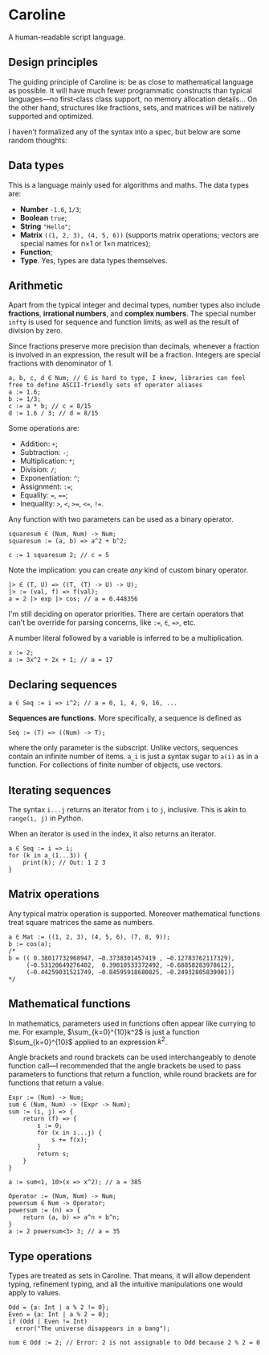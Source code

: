 # Caroline

A human-readable script language.

## Design principles

The guiding principle of Caroline is: be as close to mathematical language as possible. It will have much fewer programmatic constructs than typical languages—no first-class class support, no memory allocation details... On the other hand, structures like fractions, sets, and matrices will be natively supported and optimized.

I haven't formalized any of the syntax into a spec, but below are some random thoughts:

## Data types

This is a language mainly used for algorithms and maths. The data types are:

- **Number** `-1.6`, `1/3`;
- **Boolean** `true`;
- **String** `"Hello"`;
- **Matrix** `((1, 2, 3), (4, 5, 6))` (supports matrix operations; vectors are special names for n×1 or 1×n matrices);
- **Function**;
- **Type**. Yes, types are data types themselves.

## Arithmetic

Apart from the typical integer and decimal types, number types also include **fractions**, **irrational numbers**, and **complex numbers**. The special number `infty` is used for sequence and function limits, as well as the result of division by zero.

Since fractions preserve more precision than decimals, whenever a fraction is involved in an expression, the result will be a fraction. Integers are special fractions with denominator of 1.

```
a, b, c, d ∈ Num; // ∈ is hard to type, I know, libraries can feel free to define ASCII-friendly sets of operator aliases
a := 1.6;
b := 1/3;
c := a * b; // c = 8/15
d := 1.6 / 3; // d = 8/15
```

Some operations are:

- Addition: `+`;
- Subtraction: `-`;
- Multiplication: `*`;
- Division: `/`;
- Exponentiation: `^`;
- Assignment: `:=`;
- Equality: `=`, `==`;
- Inequality: `>`, `<`, `>=`, `<=`, `!=`.

Any function with two parameters can be used as a binary operator.

```
squaresum ∈ (Num, Num) -> Num;
squaresum := (a, b) => a^2 + b^2;

c := 1 squaresum 2; // c = 5
```

Note the implication: you can create _any_ kind of custom binary operator.

```
|> ∈ (T, U) => ((T, (T) -> U) -> U);
|> := (val, f) => f(val);
a = 2 |> exp |> cos; // a = 0.448356
```

I'm still deciding on operator priorities. There are certain operators that can't be override for parsing concerns, like `:=`,  `∈`, `=>`, etc.

A number literal followed by a variable is inferred to be a multiplication.

```
x := 2;
a := 3x^2 + 2x + 1; // a = 17
```

## Declaring sequences

```
a ∈ Seq := i => i^2; // a = 0, 1, 4, 9, 16, ...
```

**Sequences are functions.** More specifically, a sequence is defined as

```
Seq := (T) => ((Num) -> T);
```

where the only parameter is the subscript. Unlike vectors, sequences contain an infinite number of items. `a_i` is just a syntax sugar to `a(i)` as in a function. For collections of finite number of objects, use vectors.

## Iterating sequences

The syntax `i...j` returns an iterator from `i` to `j`, inclusive. This is akin to `range(i, j)` in Python.

When an iterator is used in the index, it also returns an iterator.

```
a ∈ Seq := i => i;
for (k in a_(1...3)) {
    print(k); // Out: 1 2 3
}
```

## Matrix operations

Any typical matrix operation is supported. Moreover mathematical functions treat square matrices the same as numbers.

```
a ∈ Mat := ((1, 2, 3), (4, 5, 6), (7, 8, 9));
b := cos(a);
/*
b = (( 0.38017732968947, −0.3738301457419 , −0.12783762117329),
     (−0.53120649276402,  0.39010533372492, −0.68858283978612),
     (−0.44259031521749, −0.84595918680825, −0.24932805839901))
*/
```

## Mathematical functions

In mathematics, parameters used in functions often appear like currying to me. For example, $\sum_{k=0}^{10}k^2$ is just a function $\sum_{k=0}^{10}$ applied to an expression $k^2$.

Angle brackets and round brackets can be used interchangeably to denote function call—I recommended that the angle brackets be used to pass parameters to functions that return a function, while round brackets are for functions that return a value.

```
Expr := (Num) -> Num;
sum ∈ (Num, Num) -> (Expr -> Num);
sum := (i, j) => {
    return (f) => {
        s := 0;
        for (x in i...j) {
            s += f(x);
        }
        return s;
    }
}

a := sum<1, 10>(x => x^2); // a = 385
```

```
Operator := (Num, Num) -> Num;
powersum ∈ Num -> Operator;
powersum := (n) => {
    return (a, b) => a^n + b^n;
}
a := 2 powersum<3> 3; // a = 35
```

## Type operations

Types are treated as sets in Caroline. That means, it will allow dependent typing, refinement typing, and all the intuitive manipulations one would apply to values.

```
Odd = {a: Int | a % 2 != 0};
Even = {a: Int | a % 2 = 0};
if (Odd | Even != Int)
  error("The universe disappears in a bang");

num ∈ Odd := 2; // Error: 2 is not assignable to Odd because 2 % 2 = 0
```
